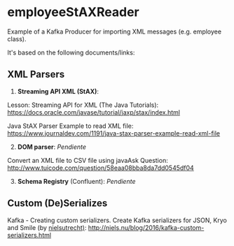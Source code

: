# employeeStAXReader
Example of a Kafka Producer for importing XML messages (e.g. employee class).

It's based on the following documents/links:
## XML Parsers

1. <b>Streaming API XML (StAX)</b>:

Lesson: Streaming API for XML (The Java Tutorials): https://docs.oracle.com/javase/tutorial/jaxp/stax/index.html

Java StAX Parser Example to read XML file: https://www.journaldev.com/1191/java-stax-parser-example-read-xml-file

2. <b>DOM parser</b>: <i>Pendiente</i>

Convert an XML file to CSV file using javaAsk Question: http://www.tuicode.com/question/58eaa08bba8da7dd0545df04

3. <b>Schema Registry</b> (Confluent): <i>Pendiente</i>

## Custom (De)Serializes

Kafka - Creating custom serializers. Create Kafka serializers for JSON, Kryo and Smile (by <a href=https://github.com/nielsutrecht/kafka-serializer-example>nielsutrecht)</a>: http://niels.nu/blog/2016/kafka-custom-serializers.html
